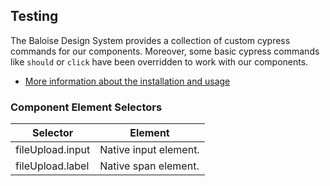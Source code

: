 ## Testing
 
The Baloise Design System provides a collection of custom cypress commands for our components. Moreover, some basic cypress commands like `should` or `click` have been overridden to work with our components.
 
- [More information about the installation and usage](?path=/docs/development-testing--page)
 
<!-- START: human documentation -->
 

 
<!-- END: human documentation -->
 
 
### Component Element Selectors

| Selector         | Element               |
| ---------------- | --------------------- |
| fileUpload.input | Native input element. |
| fileUpload.label | Native span element.  |

